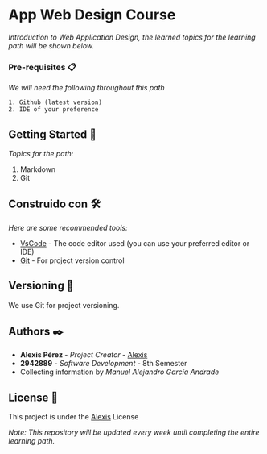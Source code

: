 # App Web Design Course
_Introduction to Web Application Design, the learned topics for the learning path will be shown below._
### Pre-requisites 📋
_We will need the following throughout this path_

```
1. Github (latest version)
2. IDE of your preference
```
## Getting Started 🚀
_Topics for the path:_
1. Markdown
2. Git
## Construido con 🛠️
_Here are some recommended tools:_
* [VsCode](https://code.visualstudio.com/) - The code editor used (you can use your preferred editor or IDE)
* [Git](https://git-scm.com/) - For project version control
## Versioning 📌
We use Git for project versioning. 
## Authors ✒️
* **Alexis Pérez** - *Project Creator* - [Alexis](https://github.com/AIcodeJ)
* **2942889** - *Software Development* - 8th Semester
* Collecting information by *Manuel Alejandro García Andrade*
## License 📄
This project is under the [Alexis](https://github.com/AIcodeJ) License

_Note: This repository will be updated every week until completing the entire learning path._